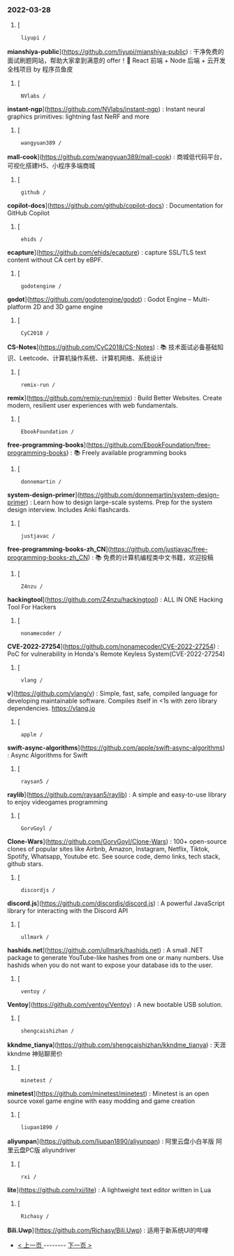 ### 2022-03-28 
1. [
    

        liyupi /
**mianshiya-public**](https://github.com/liyupi/mianshiya-public) : 干净免费的面试刷题网站，帮助大家拿到满意的 offer！💎 React 前端 + Node 后端 + 云开发全栈项目 by 程序员鱼皮
1. [
    

        NVlabs /
**instant-ngp**](https://github.com/NVlabs/instant-ngp) : Instant neural graphics primitives: lightning fast NeRF and more
1. [
    

        wangyuan389 /
**mall-cook**](https://github.com/wangyuan389/mall-cook) : 商城低代码平台，可视化搭建H5、小程序多端商城
1. [
    

        github /
**copilot-docs**](https://github.com/github/copilot-docs) : Documentation for GitHub Copilot
1. [
    

        ehids /
**ecapture**](https://github.com/ehids/ecapture) : capture SSL/TLS text content without CA cert by eBPF.
1. [
    

        godotengine /
**godot**](https://github.com/godotengine/godot) : Godot Engine – Multi-platform 2D and 3D game engine
1. [
    

        CyC2018 /
**CS-Notes**](https://github.com/CyC2018/CS-Notes) : 📚 技术面试必备基础知识、Leetcode、计算机操作系统、计算机网络、系统设计
1. [
    

        remix-run /
**remix**](https://github.com/remix-run/remix) : Build Better Websites. Create modern, resilient user experiences with web fundamentals.
1. [
    

        EbookFoundation /
**free-programming-books**](https://github.com/EbookFoundation/free-programming-books) : 📚 Freely available programming books
1. [
    

        donnemartin /
**system-design-primer**](https://github.com/donnemartin/system-design-primer) : Learn how to design large-scale systems. Prep for the system design interview. Includes Anki flashcards.
1. [
    

        justjavac /
**free-programming-books-zh_CN**](https://github.com/justjavac/free-programming-books-zh_CN) : 📚 免费的计算机编程类中文书籍，欢迎投稿
1. [
    

        Z4nzu /
**hackingtool**](https://github.com/Z4nzu/hackingtool) : ALL IN ONE Hacking Tool For Hackers
1. [
    

        nonamecoder /
**CVE-2022-27254**](https://github.com/nonamecoder/CVE-2022-27254) : PoC for vulnerability in Honda's Remote Keyless System(CVE-2022-27254)
1. [
    

        vlang /
**v**](https://github.com/vlang/v) : Simple, fast, safe, compiled language for developing maintainable software. Compiles itself in <1s with zero library dependencies. https://vlang.io
1. [
    

        apple /
**swift-async-algorithms**](https://github.com/apple/swift-async-algorithms) : Async Algorithms for Swift
1. [
    

        raysan5 /
**raylib**](https://github.com/raysan5/raylib) : A simple and easy-to-use library to enjoy videogames programming
1. [
    

        GorvGoyl /
**Clone-Wars**](https://github.com/GorvGoyl/Clone-Wars) : 100+ open-source clones of popular sites like Airbnb, Amazon, Instagram, Netflix, Tiktok, Spotify, Whatsapp, Youtube etc. See source code, demo links, tech stack, github stars.
1. [
    

        discordjs /
**discord.js**](https://github.com/discordjs/discord.js) : A powerful JavaScript library for interacting with the Discord API
1. [
    

        ullmark /
**hashids.net**](https://github.com/ullmark/hashids.net) : A small .NET package to generate YouTube-like hashes from one or many numbers. Use hashids when you do not want to expose your database ids to the user.
1. [
    

        ventoy /
**Ventoy**](https://github.com/ventoy/Ventoy) : A new bootable USB solution.
1. [
    

        shengcaishizhan /
**kkndme_tianya**](https://github.com/shengcaishizhan/kkndme_tianya) : 天涯 kkndme 神贴聊房价
1. [
    

        minetest /
**minetest**](https://github.com/minetest/minetest) : Minetest is an open source voxel game engine with easy modding and game creation
1. [
    

        liupan1890 /
**aliyunpan**](https://github.com/liupan1890/aliyunpan) : 阿里云盘小白羊版 阿里云盘PC版 aliyundriver
1. [
    

        rxi /
**lite**](https://github.com/rxi/lite) : A lightweight text editor written in Lua
1. [
    

        Richasy /
**Bili.Uwp**](https://github.com/Richasy/Bili.Uwp) : 适用于新系统UI的哔哩 

- [ < 上一页 ](https://github.com/able8/github-trending-daily-record/blob/master/2022-03-27.md) -------- [ 下一页 > ](https://github.com/able8/github-trending-daily-record/blob/master/2022-03-29.md)
